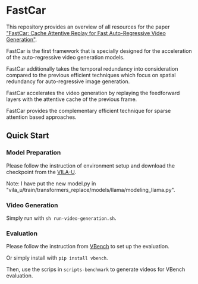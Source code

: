 # FastCar

This repository provides an overview of all resources for the paper ["FastCar: Cache Attentive Replay for
Fast Auto-Regressive Video Generation"](https://arxiv.org/abs/2505.14709).


FastCar is the first framework that is specially designed for the acceleration of the auto-regressive video generation models.

FastCar additionally takes the temporal redundancy into consideration compared to the previous efficient techniques which focus on spatial redundancy for auto-regressive image generation.

FastCar accelerates the video generation by replaying the feedforward layers with the attentive cache of the previous frame.

FastCar provides the complementary efficient technique for sparse attention based approaches.

## Quick Start

### Model Preparation
Please follow the instruction of environment setup and download the checkpoint from the [VILA-U](https://github.com/mit-han-lab/vila-u). 

Note: I have put the new model.py in "vila_u/train/transformers_replace/models/llama/modeling_llama.py".

### Video Generation
Simply run with `sh run-video-generation.sh`.

### Evaluation
Please follow the instruction from [VBench](https://github.com/Vchitect/VBench) to set up the evaluation.

Or simply install with `pip install vbench`.

Then, use the scrips in `scripts-benchmark` to generate videos for VBench evaluation.



